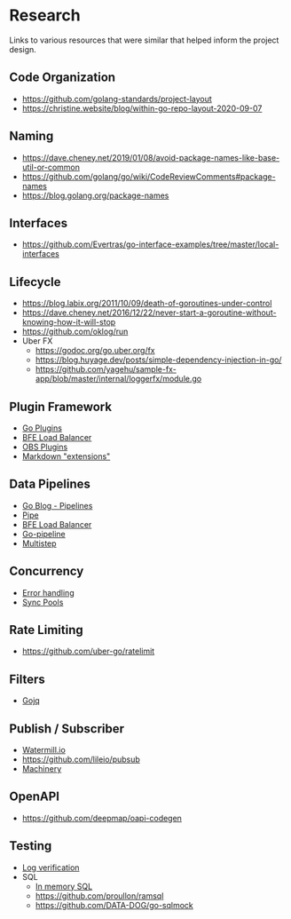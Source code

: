 # Research

Links to various resources that were similar that helped inform the
project design.


## Code Organization
* https://github.com/golang-standards/project-layout
* https://christine.website/blog/within-go-repo-layout-2020-09-07


## Naming
* https://dave.cheney.net/2019/01/08/avoid-package-names-like-base-util-or-common
* https://github.com/golang/go/wiki/CodeReviewComments#package-names
* https://blog.golang.org/package-names 

## Interfaces
* https://github.com/Evertras/go-interface-examples/tree/master/local-interfaces


## Lifecycle
* https://blog.labix.org/2011/10/09/death-of-goroutines-under-control
* https://dave.cheney.net/2016/12/22/never-start-a-goroutine-without-knowing-how-it-will-stop
* https://github.com/oklog/run
* Uber FX
  * https://godoc.org/go.uber.org/fx
  * https://blog.huyage.dev/posts/simple-dependency-injection-in-go/
  * https://github.com/yagehu/sample-fx-app/blob/master/internal/loggerfx/module.go



## Plugin Framework
* [Go Plugins](https://golang.org/pkg/plugin/)
* [BFE Load Balancer](https://github.com/bfenetworks/bfe)
* [OBS Plugins](https://obsproject.com/docs/plugins.html)
* [Markdown "extensions"](https://github.com/yuin/goldmark#custom-parser-and-renderer)


## Data Pipelines
* [Go Blog - Pipelines](https://blog.golang.org/pipelines)
* [Pipe](https://github.com/pipelined/pipe)
* [BFE Load Balancer](https://github.com/bfenetworks/bfe)
* [Go-pipeline](https://whiskybadger.io/post/introducing-go-pipeline/)
* [Multistep](https://github.com/mitchellh/multistep)

## Concurrency
* [Error handling](https://bionic.fullstory.com/why-you-should-be-using-errgroup-withcontext-in-golang-server-handlers/)
* [Sync Pools](https://www.akshaydeo.com/blog/2017/12/23/How-did-I-improve-latency-by-700-percent-using-syncPool/)


## Rate Limiting
* https://github.com/uber-go/ratelimit


## Filters
* [Gojq](https://github.com/itchyny/gojq )


## Publish / Subscriber
* [Watermill.io](https://watermill.io/docs/pub-sub/)
* https://github.com/lileio/pubsub
* [Machinery](https://github.com/RichardKnop/machinery)

## OpenAPI
* https://github.com/deepmap/oapi-codegen


## Testing
* [Log verification](https://github.com/sendgrid/filegetter/blob/master/getter/getter_test.go)
* SQL
  * [In memory SQL](https://github.com/liquidata-inc/go-mysql-server/)
  * https://github.com/proullon/ramsql
  * https://github.com/DATA-DOG/go-sqlmock